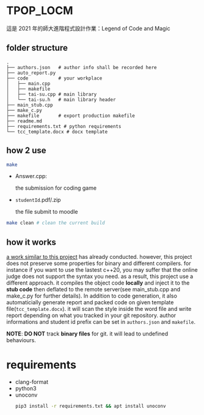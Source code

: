 # TPOP_LOCM
這是 2021 年的師大進階程式設計作業：Legend of Code and Magic
## folder structure
```
.
├── authors.json   # author info shall be recorded here
├── auto_report.py
├── code           # your workplace
│   ├── main.cpp
│   ├── makefile   
│   ├── tai-su.cpp # main library
│   └── tai-su.h   # main library header
├── main_stub.cpp
├── make_c.py
├── makefile       # export production makefile
├── readme.md
├── requirements.txt # python requirements
└── tcc_template.docx # docx template
```
## how 2 use
    
```sh
make
```
* Answer.cpp:
    
    the submission for coding game 
* ```studentId```.pdf/.zip
    
    the file submit to moodle
```sh
make clean # clean the current build
```
## how it works
[a work similar to this project](https://github.com/AlaRduTP/GOD) has already conducted. however, this project does not preserve some properties for binary and different compilers. for instance if you want to use the lastest c++20, you may suffer that the online judge does not support the syntax you need. as a result, this project use a different approach. it compiles the object code **locally** and inject it to the **stub code** then deflated to the remote server(see main_stub.cpp and make_c.py for further details). In addition to code generation, it also automaticially generate report and packed code on given template file(```tcc_template.docx```). it will scan the style inside the word file and write report depending on what you tracked in your git repository. author informations and student id prefix can be set in ```authors.json``` and ```makefile```.

**NOTE**: **DO NOT** track **binary files** for git. it will lead to undefined behaviours.

# requirements
* clang-format
* python3
* unoconv
    ```sh
    pip3 install -r requirements.txt && apt install unoconv
    ```